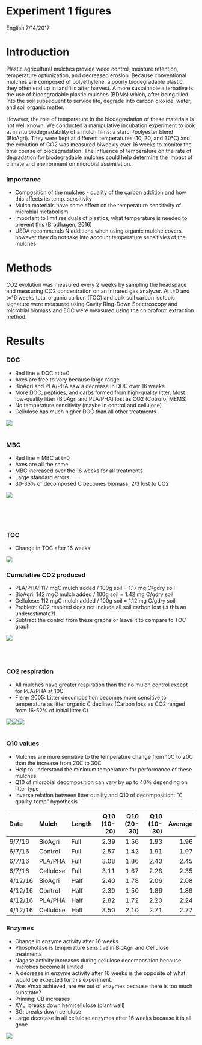 Experiment 1 figures
================
English
7/14/2017

Introduction
============

Plastic agricultural mulches provide weed control, moisture retention, temperature optimization, and decreased erosion. Because conventional mulches are composed of polyethylene, a poorly biodegradable plastic, they often end up in landfills after harvest. A more sustainable alternative is the use of biodegradable plastic mulches (BDMs) which, after being tilled into the soil subsequent to service life, degrade into carbon dioxide, water, and soil organic matter.

However, the role of temperature in the biodegradation of these materials is not well known. We conducted a manipulative incubation experiment to look at in situ biodegradability of a mulch films: a starch/polyester blend (BioAgri). They were kept at different temperatures (10, 20, and 30°C) and the evolution of CO2 was measured biweekly over 16 weeks to monitor the time course of biodegradation. The influence of temperature on the rate of degradation for biodegradable mulches could help determine the impact of climate and environment on microbial assimilation.

### Importance

-   Composition of the mulches - quality of the carbon addition and how this affects its temp. sensitivity
-   Mulch materials have some effect on the temperature sensitivity of microbial metabolism
-   Important to limit residuals of plastics, what temperature is needed to prevent this (Brodhagen, 2016)
-   USDA recommends N additions when using organic mulche covers, however they do not take into account temperature sensitivies of the mulches.

Methods
=======

CO2 evolution was measured every 2 weeks by sampling the headspace and measuring CO2 concentration on an infrared gas analyzer. At t=0 and t=16 weeks total organic carbon (TOC) and bulk soil carbon isotopic signature were measured using Cavity Ring-Down Spectroscopy and microbial biomass and EOC were measured using the chloroform extraction method.

Results
=======

### DOC

-   Red line = DOC at t=0
-   Axes are free to vary because large range
-   BioAgri and PLA/PHA saw a decrease in DOC over 16 weeks
-   More DOC, peptides, and carbs formed from high-quality litter. Most low-quality litter (BioAgri and PLA/PHA) lost as CO2 (Cotrufo, MEMS)
-   No temperature sensitivity (maybe in control and cellulose)
-   Cellulose has much higher DOC than all other treatments

![](exp1figures_files/figure-markdown_github/unnamed-chunk-1-1.png) <br> <br>

### MBC

-   Red line = MBC at t=0
-   Axes are all the same
-   MBC increased over the 16 weeks for all treatments
-   Large standard errors
-   30-35% of decomposed C becomes biomass, 2/3 lost to CO2

![](exp1figures_files/figure-markdown_github/unnamed-chunk-2-1.png) <br> <br>

<br> <br>

### TOC

-   Change in TOC after 16 weeks

![](exp1figures_files/figure-markdown_github/unnamed-chunk-4-1.png)

### Cumulative CO2 produced

-   PLA/PHA: 117 mgC mulch added / 100g soil = 1.17 mg C/gdry soil
-   BioAgri: 142 mgC mulch added / 100g soil = 1.42 mg C/gdry soil
-   Cellulose: 112 mgC mulch added / 100g soil = 1.12 mg C/gdry soil
-   Problem: CO2 respired does not include all soil carbon lost (is this an underestimate?)
-   Subtract the control from these graphs or leave it to compare to TOC graph

![](exp1figures_files/figure-markdown_github/unnamed-chunk-5-1.png)

<br> <br>

### CO2 respiration

-   All mulches have greater respiration than the no mulch control except for PLA/PHA at 10C
-   Fierer 2005: Litter decomposition becomes more sensitive to temperature as litter organic C declines (Carbon loss as CO2 ranged from 16-52% of initial litter C)

![](exp1figures_files/figure-markdown_github/unnamed-chunk-7-1.png)![](exp1figures_files/figure-markdown_github/unnamed-chunk-7-2.png)![](exp1figures_files/figure-markdown_github/unnamed-chunk-7-3.png) <br> <br>

### Q10 values

-   Mulches are more sensitive to the temperature change from 10C to 20C than the increase from 20C to 30C
-   Help to understand the minimum temperature for performance of these mulches
-   Q10 of microbial decomposition can vary by up to 40% depending on litter type
-   Inverse relation between litter quality and Q10 of decomposition: "C quality-temp" hypothesis

| Date    | Mulch     | Length |  Q10 (10-20)|  Q10 (20-30)|  Q10 (10-30)|  Average|
|:--------|:----------|:-------|------------:|------------:|------------:|--------:|
| 6/7/16  | BioAgri   | Full   |         2.39|         1.56|         1.93|     1.96|
| 6/7/16  | Control   | Full   |         2.57|         1.42|         1.91|     1.97|
| 6/7/16  | PLA/PHA   | Full   |         3.08|         1.86|         2.40|     2.45|
| 6/7/16  | Cellulose | Full   |         3.11|         1.67|         2.28|     2.35|
| 4/12/16 | BioAgri   | Half   |         2.40|         1.78|         2.06|     2.08|
| 4/12/16 | Control   | Half   |         2.30|         1.50|         1.86|     1.89|
| 4/12/16 | PLA/PHA   | Half   |         2.82|         1.72|         2.20|     2.24|
| 4/12/16 | Cellulose | Half   |         3.50|         2.10|         2.71|     2.77|

### Enzymes

-   Change in enzyme activity after 16 weeks
-   Phosphotase is temperature sensitive in BioAgri and Cellulose treatments
-   Nagase activity increases during cellulose decomposition because microbes become N limited
-   A decrease in enzyme activity after 16 weeks is the opposite of what would be expected for this experiment.
-   Was Vmax achieved, are we out of enzymes because there is too much substrate?
-   Priming: CB increases
-   XYL: breaks down hemicellulose (plant wall)
-   BG: breaks down cellulose
-   Large decrease in all cellulose enzymes after 16 weeks because it is all gone

![](exp1figures_files/figure-markdown_github/unnamed-chunk-9-1.png)
